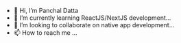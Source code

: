 - 👋 Hi, I’m Panchal Datta
- 🌱 I’m currently learning ReactJS/NextJS development...
- 💞️ I’m looking to collaborate on native app development...
- 📫 How to reach me ...

<!---
Panchaldatta/Panchaldatta is a ✨ special ✨ repository because its `README.md` (this file) appears on your GitHub profile.
You can click the Preview link to take a look at your changes.
--->

